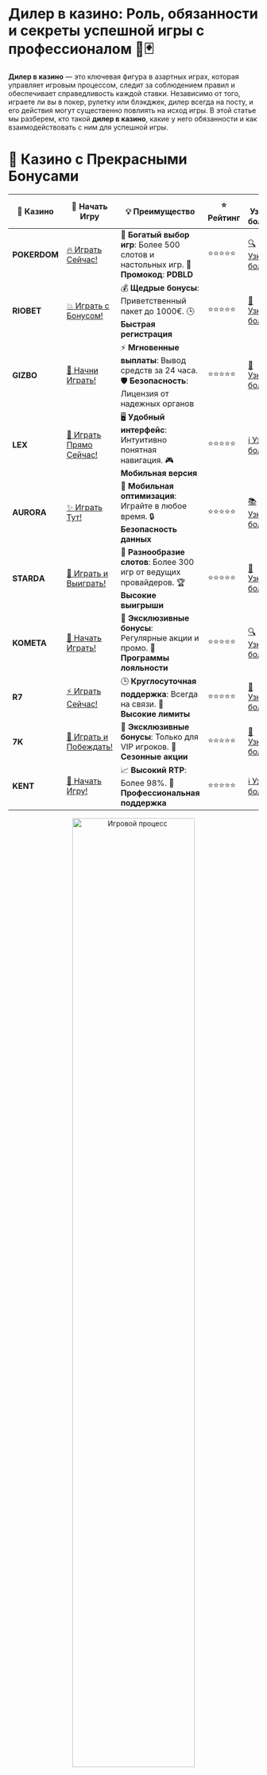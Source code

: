 # **Дилер в казино: Роль, обязанности и секреты успешной игры с профессионалом 🎲🃏**

**Дилер в казино** — это ключевая фигура в азартных играх, которая управляет игровым процессом, следит за соблюдением правил и обеспечивает справедливость каждой ставки. Независимо от того, играете ли вы в покер, рулетку или блэкджек, дилер всегда на посту, и его действия могут существенно повлиять на исход игры. В этой статье мы разберем, кто такой **дилер в казино**, какие у него обязанности и как взаимодействовать с ним для успешной игры.

# 🌟 Казино с Прекрасными Бонусами

| 🎲 **Казино** | 🔗 **Начать Игру** | 💡 **Преимущество** | ⭐ **Рейтинг** | 🔗 **Узнать больше** | 🆕 **Новая информация** |
|--------------|---------------------|---------------------|----------------|----------------------|-------------------------|
| **POKERDOM**  | [🔥 Играть Сейчас!](https://brandplay.link/4k77v2yx) | 🎉 **Богатый выбор игр**: Более 500 слотов и настольных игр. 🎁 **Промокод**: **PDBLD** | ⭐⭐⭐⭐⭐ | [🔍 Узнать больше](https://brandplay.link/4k77v2yx) | 🏆 **Победители турниров** получают эксклюзивные подарки! |
| **RIOBET**    | [💥 Играть с Бонусом!](https://brandplay.link/7xBLTPyj) | 💰 **Щедрые бонусы**: Приветственный пакет до 1000€. 🕒 **Быстрая регистрация** | ⭐⭐⭐⭐⭐ | [📖 Узнать больше](https://brandplay.link/7xBLTPyj) | 💬 **Поддержка 24/7** для комфортной игры в любое время! |
| **GIZBO**     | [🚀 Начни Играть!](https://brandplay.link/bprXw4YV) | ⚡ **Мгновенные выплаты**: Вывод средств за 24 часа. 🛡️ **Безопасность**: Лицензия от надежных органов | ⭐⭐⭐⭐⭐ | [📝 Узнать больше](https://brandplay.link/bprXw4YV) | 🔒 **SSL-шифрование** для максимальной безопасности данных игроков. |
| **LEX**       | [💎 Играть Прямо Сейчас!](https://brandplay.link/zW4hdDFV) | 🖥️ **Удобный интерфейс**: Интуитивно понятная навигация. 🎮 **Мобильная версия** | ⭐⭐⭐⭐⭐ | [ℹ️ Узнать больше](https://brandplay.link/zW4hdDFV) | 📱 **Поддержка всех мобильных устройств** для удобства игры в любом месте. |
| **AURORA**    | [✨ Играть Тут!](https://10trafic-stat2.com/click/668546556bcc6313411604bd/6766/13032/subaccount) | 📱 **Мобильная оптимизация**: Играйте в любое время. 🔒 **Безопасность данных** | ⭐⭐⭐⭐⭐ | [📚 Узнать больше](https://10trafic-stat2.com/click/668546556bcc6313411604bd/6766/13032/subaccount) | 🌍 **Международная лицензия** на деятельность в разных странах. |
| **STARDА**    | [🎉 Играть и Выиграть!](https://brandplay.link/fB7xwRFL) | 🎰 **Разнообразие слотов**: Более 300 игр от ведущих провайдеров. 🏆 **Высокие выигрыши** | ⭐⭐⭐⭐⭐ | [🔎 Узнать больше](https://brandplay.link/fB7xwRFL) | 🎉 **Ежемесячные турниры** с крупными призами! |
| **KOMETA**    | [🎁 Начать Играть!](https://brandplay.link/8ZymQJV8) | 🎁 **Эксклюзивные бонусы**: Регулярные акции и промо. 🔄 **Программы лояльности** | ⭐⭐⭐⭐⭐ | [🔍 Узнать больше](https://brandplay.link/8ZymQJV8) | 🌟 **Персонализированные предложения** для долгосрочных игроков. |
| **R7**        | [⚡ Играть Сейчас!](https://brandplay.link/bMd3Yjsw) | 🕒 **Круглосуточная поддержка**: Всегда на связи. 💸 **Высокие лимиты** | ⭐⭐⭐⭐⭐ | [📖 Узнать больше](https://brandplay.link/bMd3Yjsw) | 🎯 **Рейтинг игроков** для лучших участников. |
| **7K**        | [🎯 Играть и Побеждать!](https://brandplay.link/BvQyFShp) | 🌟 **Эксклюзивные бонусы**: Только для VIP игроков. 🎉 **Сезонные акции** | ⭐⭐⭐⭐⭐ | [📝 Узнать больше](https://brandplay.link/BvQyFShp) | 🥇 **Особые привилегии** для постоянных игроков. |
| **KENT**      | [🔑 Начать Игру!](https://brandplay.link/Fv2WP3js) | 📈 **Высокий RTP**: Более 98%. 💼 **Профессиональная поддержка** | ⭐⭐⭐⭐⭐ | [ℹ️ Узнать больше](https://brandplay.link/Fv2WP3js) | 💬 **Поддержка на нескольких языках** для удобства игроков. |

<div align="center"> <img src="https://i.pinimg.com/originals/1d/b3/25/1db325483acbe642c6d4e6fdd73a4988.gif" alt="Игровой процесс" width="70%"> </div>
---

# 🚀 Быстрые Выигрыши и Поддержка

| 🎲 **Казино** | 🔗 **Начать Игру** | 💡 **Преимущество** | ⭐ **Рейтинг** | 🔗 **Узнать больше** | 🆕 **Новая информация** |
|--------------|---------------------|---------------------|----------------|----------------------|-------------------------|
| **GAMA**      | [🎯 Играть Прямо Сейчас!](https://brandplay.link/j6NMKsDz) | 🔍 **Интуитивный интерфейс**: Легкость использования. 🏅 **Престижные турниры** | ⭐⭐⭐⭐☆ | [🔎 Узнать больше](https://brandplay.link/j6NMKsDz) | 🏆 **Турниры с большими призами** каждый месяц. |
| **ONION**     | [💥 Играть и Выигрывать!](https://brandplay.link/zBGRVpQ9) | 🤑 **Низкие ставки**: Идеально для начинающих. 🔄 **Быстрые выводы** | ⭐⭐⭐⭐☆ | [🔍 Узнать больше](https://brandplay.link/zBGRVpQ9) | 🎮 **Казино для новичков** с простыми правилами. |
| **ЧЕМПИОН**   | [🏅 Играть в Турнире!](https://temon-gter.cfd/go/lRq?p80412p304504pcc44t17455) | 🏅 **Лояльная программа**: Награды за активность. 🎁 **Ежемесячные бонусы** | ⭐⭐⭐⭐☆ | [📖 Узнать больше](https://temon-gter.cfd/go/lRq?p80412p304504pcc44t17455) | 🥇 **Турниры и лояльность** — каждый шаг вознаграждается. |
| **VAVADA**    | [🚀 Играть Без Ожидания!](https://vavadapartner.pro/?promo=ea5c9275-6854-4505-94fc-95ab18221945-linkb2) | 🚀 **Быстрая регистрация**: Начните играть мгновенно. 🔐 **Безопасные транзакции** | ⭐⭐⭐⭐☆ | [📝 Узнать больше](https://vavadapartner.pro/?promo=ea5c9275-6854-4505-94fc-95ab18221945-linkb2) | 🏆 **Программа для новых игроков** с бонусами за регистрацию. |
| **FRIENDS**   | [🎉 Играть и Развлекаться!](https://gofriends.mba/linkb2) | 🤝 **Социальные игры**: Играйте с друзьями. 🌐 **Мультиплатформенность** | ⭐⭐⭐⭐☆ | [ℹ️ Узнать больше](https://gofriends.mba/linkb2) | 🎮 **Играйте с друзьями** и зарабатывайте бонусы за совместные действия. |
| **1WIN**      | [⚡ Играть и Выигрывать!](https://brandplay.link/smXVpBbG) | 🏆 **Спортивные ставки**: Широкий выбор видов спорта. 💵 **Высокие коэффициенты** | ⭐⭐⭐⭐☆ | [📚 Узнать больше](https://brandplay.link/smXVpBbG) | ⚽ **Бонусы на спортивные ставки** для активных игроков. |
| **DRIP**      | [💥 Играть Сразу!](https://drp-ircp01.com/c07e6a3db) | 🌐 **Инновационные игры**: Новейшие игровые технологии. 🛡️ **Высокая безопасность** | ⭐⭐⭐⭐☆ | [🔎 Узнать больше](https://drp-ircp01.com/c07e6a3db) | 🔧 **Инновационные функции** для удобства игры. |
| **JOYCASINO** | [🎰 Играть И Побеждать!](https://rpc30.call2me.pro/?/ru/registration?apkpop=0&partner=p24970p3291217pc98f) | 🎁 **Приятные бонусы**: Ежедневные акции и подарки. 🕹️ **Разнообразие игр** | ⭐⭐⭐⭐☆ | [🔍 Узнать больше](https://rpc30.call2me.pro/?/ru/registration?apkpop=0&partner=p24970p3291217pc98f) | 🎉 **Щедрые фриспины** для новых игроков. |
| **PLAYFORTUNA** | [🔥 Играть С Бонусом!](https://fortunapromo.net/alt/playfortuna/registration?0dc4a9362a71feb7e3f165fb8e766f70) | 🎉 **Регулярные акции**: Бонусы, фриспины и многое другое. 🏅 **Турниры** | ⭐⭐⭐⭐☆ | [📚 Узнать больше](https://fortunapromo.net/alt/playfortuna/registration?0dc4a9362a71feb7e3f165fb8e766f70) | 🎯 **Выгодные предложения** на популярные игры. |
| **SYKAA**     | [💸 Играть Сейчас!](https://s-two-way.com/?source=linkb2&pid=30697) | 💸 **Доступные ставки**: Идеально для новичков. 🎁 **Щедрые бонусы** | ⭐⭐⭐⭐☆ | [🔍 Узнать больше](https://s-two-way.com/?source=linkb2&pid=30697) | 💥 **Акции с большими бонусами** для новичков и опытных игроков. |

<div align="center"> <img src="https://schaeffers-cdn.s3.amazonaws.com/images/default-source/schaeffers-cdn-images/default-images/sectors/bigstock-casino-gambling-concept-with-f-369012793.jpg?sfvrsn=493ad806_4" alt="Игровой процесс" width="70%"> </div>
---

# 💸 Казино с Привлекательными Программами Лояльности

| 🎲 **Казино** | 🔗 **Начать Игру** | 💡 **Преимущество** | ⭐ **Рейтинг** | 🔗 **Узнать больше** | 🆕 **Новая информация** |
|--------------|---------------------|---------------------|----------------|----------------------|-------------------------|
| **KOMETA**    | [🎯 Начни Играть!](https://brandplay.link/8ZymQJV8) | 🎁 **Эксклюзивные бонусы**: Регулярные акции и промо. 🔄 **Программы лояльности** | ⭐⭐⭐⭐⭐ | [🔍 Узнать больше](https://brandplay.link/8ZymQJV8) | 🌟 **Персонализированные предложения** для долгосрочных игроков. |
| **1Xslots**   | [🏅 Играть Прямо Сейчас!](https://brandplay.link/hSB1khtr) | 🎉 **Множество акций**: Еженедельные бонусы и турниры. 🛡️ **Безопасность** | ⭐⭐⭐⭐⭐ | [📚 Узнать больше](https://brandplay.link/hSB1khtr) | 🏅 **Награды за активность**: участники программы лояльности получают специальные привилегии. |
| **R7**        | [🚀 Играть Сейчас!](https://brandplay.link/bMd3Yjsw) | 🕒 **Круглосуточная поддержка**: Всегда на связи. 💸 **Высокие лимиты** | ⭐⭐⭐⭐⭐ | [📖 Узнать больше](https://brandplay.link/bMd3Yjsw) | 💬 **VIP-поддержка** для постоянных игроков с приоритетом. |

<div align="center"> <img src="https://i.pinimg.com/originals/1d/b3/25/1db325483acbe642c6d4e6fdd73a4988.gif" alt="Игровой процесс" width="70%"> </div>
---

---

## Кто такой **дилер в казино**? 🎯

**Дилер в казино** — это профессиональный сотрудник, который управляет игрой, раздает карты, управляет ставками и следит за соблюдением правил игры. Он не только помогает создать атмосферу для игроков, но и отвечает за правильность подсчета ставок и выигрышей.

🃏 **Основные обязанности дилера**:
- Раздача карт или управление игровыми процессами.
- Объяснение правил игры новыми игроками.
- Обеспечение честности игры и соблюдения всех правил.
- Принятие ставок и подсчет выигрышей.

---

## Роль **дилера в казино** в процессе игры 🕹️

Дилер играет ключевую роль в обеспечении того, чтобы игра проходила без сбоев и в рамках правил. Его действия оказывают влияние на атмосферу и настрой игроков.

### 1. **Управление игрой** 🔄

В игре с дилером, будь то рулетка, покер или блэкджек, он следит за порядком. В покере он раздает карты и управляет ставками, а в рулетке — запускает шарик и следит за результатами. Важно, чтобы дилер был внимателен и не упустил ничего важного.

### 2. **Соблюдение правил** ⚖️

Дилер обязан строго следить за тем, чтобы все игроки соблюдали правила. Это особенно важно в играх, таких как покер, где каждое нарушение может повлиять на честность игры.

### 3. **Создание атмосферы** 🎉

Дилеры не только управляют игрой, но и создают атмосферу в казино. Хороший дилер всегда дружелюбен и вежлив, что помогает игрокам расслабиться и наслаждаться процессом.

---

## Как взаимодействовать с **дилером в казино** для успешной игры? 💡

Для того чтобы ваша игра прошла гладко и вы получили максимум удовольствия, важно правильно взаимодействовать с дилером. Вот несколько советов:

### 1. **Будьте вежливы и уважительны** 🤝

Дилер — это не только человек, который управляет игрой, но и часть атмосферы казино. Вежливое отношение к дилеру помогает создать дружелюбную атмосферу и улучшить игровой опыт.

### 2. **Следите за игрой и следуйте правилам** 📜

Если вы новичок, не стесняйтесь обращаться к дилеру за разъяснениями. Большинство дилеров готовы объяснить правила игры и помочь вам лучше понять, как работать с ставками и картами.

### 3. **Не торопитесь с решениями** ⏳

В некоторых играх, таких как покер или блэкджек, дилер ждёт, пока вы примете решение. Не спешите с выбором и постарайтесь продумать каждый ход, чтобы повысить свои шансы на успех.

---

## Дилер в казино и его влияние на исход игры 🎰

Дилер может оказать определённое влияние на исход игры, особенно в играх с элементами стратегии. Однако важно помнить, что в казино все игры основаны на случайности, и несмотря на опыт дилера, итог всегда зависит от удачи и вашего умения.

### 1. **Рулетка** 🎡

В рулетке роль дилера ограничена запуском шарика и проверкой результатов. Однако опытный дилер может создать комфортную атмосферу и поддерживать интерес к игре, делая её более захватывающей.

### 2. **Покер** ♠️

В покере дилер — это не просто раздающий карты. Он следит за игрой, помогает игрокам соблюдать правила и управляет процессом ставок. В покере удача и стратегия играют ключевую роль, и роль дилера в этой игре может существенно повлиять на динамику.

### 3. **Блэкджек** 🃏

В блэкджеке дилер не только раздает карты, но и управляет процессом ставок, соблюдает правила подсчета очков и следит за честностью игры. Хороший дилер помогает игрокам разобраться в правилах, если они новички.

---

## Преимущества игры с опытным **дилером в казино** 🏅

1. **Честность и справедливость** 💯 — Профессиональные дилеры обеспечивают честность игры и соблюдение всех правил.
2. **Лучший опыт игры** 🎉 — Опытный дилер умеет создать нужную атмосферу и сделать игру интересной.
3. **Помощь новичкам** 🆘 — Дилеры всегда готовы помочь новичкам разобраться с правилами и предложить советы.

---

## Часто задаваемые вопросы о **дилере в казино** ❓

### Какую роль играет дилер в рулетке?

В рулетке дилер запускает шарик и следит за процессом. Он также объявляет результаты вращения колеса.

### Могу ли я общаться с дилером во время игры?

Да, во многих казино общение с дилером приветствуется. Однако важно соблюдать вежливость и не отвлекать его от работы.

### Где найти лучшие казино с опытными **дилерами**?

Казино как **POKERDOM**, **RIOBET**, **GIZBO** и другие предлагают игры с профессиональными дилерами, создающими отличную атмосферу для игры.

---

## Заключение 🎯

**Дилер в казино** — это не просто сотрудник, раздающий карты или управляемый игрой. Он играет ключевую роль в обеспечении честности, справедливости и комфорта для игроков. Независимо от того, играете ли вы в рулетку, покер или блэкджек, взаимодействие с опытным дилером поможет вам получить лучший опыт и, возможно, привести к большому выигрышу. 

🎰 Удачи в игре и пусть ваш дилер будет всегда на вашей стороне! 💸

---

**P.S.** Помните, что азартные игры — это прежде всего развлечение. Играйте ответственно и получайте удовольствие от процесса! 🎉

